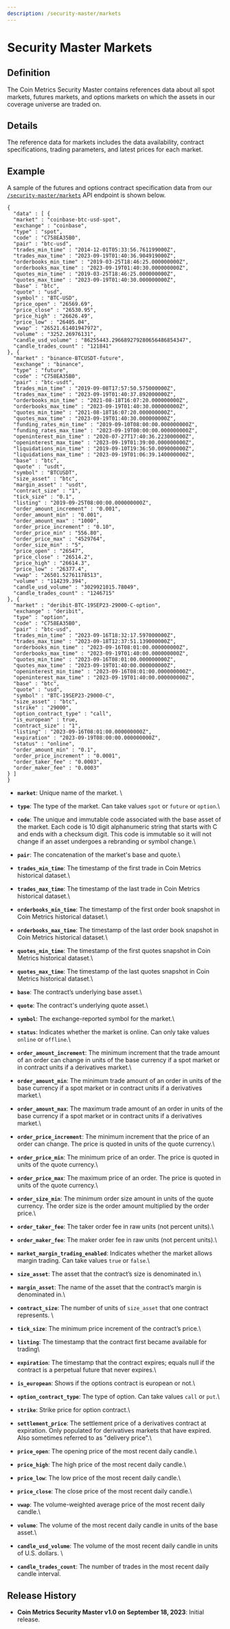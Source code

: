 ```yaml
---
description: /security-master/markets
---
```


# Security Master Markets

## Definition

The Coin Metrics Security Master contains references data about all spot markets, futures markets, and options markets on which the assets in our coverage universe are traded on.

## Details

The reference data for markets includes the data availability, contract specifications, trading parameters, and latest prices for each market.

## Example

A sample of the futures and options contract specification data from our [`/security-master/markets`](https://docs.coinmetrics.io/api/v4/#tag/Security-Master/operation/getSecurityMasterMarkets) API endpoint is shown below.&#x20;

```
{
  "data" : [ {
  "market" : "coinbase-btc-usd-spot",
  "exchange" : "coinbase",
  "type" : "spot",
  "code" : "C758EA35B0",
  "pair" : "btc-usd",
  "trades_min_time" : "2014-12-01T05:33:56.761199000Z",
  "trades_max_time" : "2023-09-19T01:40:36.904919000Z",
  "orderbooks_min_time" : "2019-03-25T18:46:25.000000000Z",
  "orderbooks_max_time" : "2023-09-19T01:40:30.000000000Z",
  "quotes_min_time" : "2019-03-25T18:46:25.000000000Z",
  "quotes_max_time" : "2023-09-19T01:40:30.000000000Z",
  "base" : "btc",
  "quote" : "usd",
  "symbol" : "BTC-USD",
  "price_open" : "26569.69",
  "price_close" : "26530.95",
  "price_high" : "26626.49",
  "price_low" : "26405.04",
  "vwap" : "26521.61401947972",
  "volume" : "3252.26976131",
  "candle_usd_volume" : "86255443.296689279280656486854347",
  "candle_trades_count" : "121841"
}, {
  "market" : "binance-BTCUSDT-future",
  "exchange" : "binance",
  "type" : "future",
  "code" : "C758EA35B0",
  "pair" : "btc-usdt",
  "trades_min_time" : "2019-09-08T17:57:50.575000000Z",
  "trades_max_time" : "2023-09-19T01:40:37.892000000Z",
  "orderbooks_min_time" : "2021-08-18T16:07:20.000000000Z",
  "orderbooks_max_time" : "2023-09-19T01:40:30.000000000Z",
  "quotes_min_time" : "2021-08-18T16:07:20.000000000Z",
  "quotes_max_time" : "2023-09-19T01:40:30.000000000Z",
  "funding_rates_min_time" : "2019-09-10T08:00:00.000000000Z",
  "funding_rates_max_time" : "2023-09-19T00:00:00.000000000Z",
  "openinterest_min_time" : "2020-07-27T17:40:36.223000000Z",
  "openinterest_max_time" : "2023-09-19T01:39:00.000000000Z",
  "liquidations_min_time" : "2019-09-10T19:36:50.009000000Z",
  "liquidations_max_time" : "2023-09-19T01:06:39.140000000Z",
  "base" : "btc",
  "quote" : "usdt",
  "symbol" : "BTCUSDT",
  "size_asset" : "btc",
  "margin_asset" : "usdt",
  "contract_size" : "1",
  "tick_size" : "0.1",
  "listing" : "2019-09-25T08:00:00.000000000Z",
  "order_amount_increment" : "0.001",
  "order_amount_min" : "0.001",
  "order_amount_max" : "1000",
  "order_price_increment" : "0.10",
  "order_price_min" : "556.80",
  "order_price_max" : "4529764",
  "order_size_min" : "5",
  "price_open" : "26547",
  "price_close" : "26514.2",
  "price_high" : "26614.3",
  "price_low" : "26377.4",
  "vwap" : "26501.52761178513",
  "volume" : "114239.394",
  "candle_usd_volume" : "3029921015.78049",
  "candle_trades_count" : "1246715"
}, {
  "market" : "deribit-BTC-19SEP23-29000-C-option",
  "exchange" : "deribit",
  "type" : "option",
  "code" : "C758EA35B0",
  "pair" : "btc-usd",
  "trades_min_time" : "2023-09-16T18:32:17.597000000Z",
  "trades_max_time" : "2023-09-18T12:37:51.139000000Z",
  "orderbooks_min_time" : "2023-09-16T08:01:00.000000000Z",
  "orderbooks_max_time" : "2023-09-19T01:40:00.000000000Z",
  "quotes_min_time" : "2023-09-16T08:01:00.000000000Z",
  "quotes_max_time" : "2023-09-19T01:40:00.000000000Z",
  "openinterest_min_time" : "2023-09-16T08:01:00.000000000Z",
  "openinterest_max_time" : "2023-09-19T01:40:00.000000000Z",
  "base" : "btc",
  "quote" : "usd",
  "symbol" : "BTC-19SEP23-29000-C",
  "size_asset" : "btc",
  "strike" : "29000",
  "option_contract_type" : "call",
  "is_european" : true,
  "contract_size" : "1",
  "listing" : "2023-09-16T08:01:00.000000000Z",
  "expiration" : "2023-09-19T08:00:00.000000000Z",
  "status" : "online",
  "order_amount_min" : "0.1",
  "order_price_increment" : "0.0001",
  "order_taker_fee" : "0.0003",
  "order_maker_fee" : "0.0003"
} ]
}
```

* **`market`**:  Unique name of the market. \

* **`type`**: The type of the market. Can take values `spot` or `future` or `option`.\

* **`code`**: The unique and immutable code associated with the base asset of the market. Each code is 10 digit alphanumeric string that starts with C and ends with a checksum digit. This code is immutable so it will not change if an asset undergoes a rebranding or symbol change.\

* **`pair`**: The concatenation of the market's base and quote.\

* **`trades_min_time`**: The timestamp of the first trade in Coin Metrics historical dataset.\

* **`trades_max_time`**: The timestamp of the last trade in Coin Metrics historical dataset.\

* **`orderbooks_min_time`**: The timestamp of the first order book snapshot in Coin Metrics historical dataset.\

* **`orderbooks_max_time`**: The timestamp of the last order book snapshot in Coin Metrics historical dataset.\

* **`quotes_min_time`**: The timestamp of the first quotes snapshot in Coin Metrics historical dataset.\

* **`quotes_max_time`**: The timestamp of the last quotes snapshot in Coin Metrics historical dataset.\

* **`base`**:  The contract’s underlying base asset.\

* **`quote`**:  The contract's underlying quote asset.\

* **`symbol`**: The exchange-reported symbol for the market.\

* **`status`**: Indicates whether the market is online. Can only take values `online` or `offline`.\

* **`order_amount_increment`**: The minimum increment that the trade amount of an order can change in units of the base currency if a spot market or in contract units if a derivatives market.\

* **`order_amount_min`**: The minimum trade amount of an order in units of the base currency if a spot market or in contract units if a derivatives market.\

* **`order_amount_max`**: The maximum trade amount of an order in units of the base currency if a spot market or in contract units if a derivatives market.\

* **`order_price_increment`**: The minimum increment that the price of an order can change. The price is quoted in units of the quote currency.\

* **`order_price_min`**: The minimum price of an order. The price is quoted in units of the quote currency.\

* **`order_price_max`**: The maximum price of an order. The price is quoted in units of the quote currency.\

* **`order_size_min`**: The minimum order size amount in units of the quote currency. The order size is the order amount multiplied by the order price.\

* **`order_taker_fee`**: The taker order fee in raw units (not percent units).\

* **`order_maker_fee`**: The maker order fee in raw units (not percent units).\

* **`market_margin_trading_enabled`**: Indicates whether the market allows margin trading. Can take values `true` or `false`.\

* **`size_asset`**: The asset that the contract’s size is denominated in.\

* **`margin_asset`**:  The name of the asset that the contract’s margin is denominated in.\

* **`contract_size`**:   The number of units of `size_asset` that one contract represents. \

* **`tick_size`**:  The minimum price increment of the contract’s price.\

* **`listing`**:  The timestamp that the contract first became available for trading\

* **`expiration`**:  The timestamp that the contract expires; equals null if the contract is a perpetual future that never expires.\

* **`is_european`**: Shows if the options contract is european or not.\

* **`option_contract_type`**: The type of option. Can take values `call` or `put`.\

* **`strike`**: Strike price for option contract.\

* **`settlement_price`**: The settlement price of a derivatives contract at expiration. Only populated for derivatives markets that have expired. Also sometimes referred to as "delivery price".\

* **`price_open`**:   The opening price of the most recent daily candle.\

* **`price_high`**:  The high price of the most recent daily candle.\

* **`price_low`**:  The low price of the most recent daily candle.\

* **`price_close`**: The close price of the most recent daily candle.\

* **`vwap`**:  The volume-weighted average price of the most recent daily candle.\

* **`volume`**: The volume of the most recent daily candle in units of the base asset.\

* **`candle_usd_volume`**: The volume of the most recent daily candle in units of U.S. dollars. \

* **`candle_trades_count`**: The number of trades in the most recent daily candle interval.&#x20;

## Release History

* **Coin Metrics Security Master v1.0 on September 18, 2023**: Initial release.
